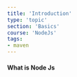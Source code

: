 ```yaml
---
title: 'Introduction'
type: 'topic'
section: 'Basics'
course: 'NodeJs'
tags:
- maven
---
```

#### What is Node Js
